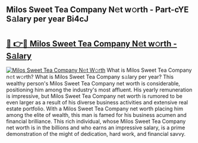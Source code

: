## Milos Sweet Tea Company N𝚎t w𝚘rth - Part-cYE S𝚊lary per year Bi4cJ

# <h2><a href="http://gc4naz.nevu.top/?p=Milos+Sweet+Tea+Company">🔗 👉🔴 Milos Sweet Tea Company N𝚎t w𝚘rth - S𝚊lary</a></h2>

[![Milos Sweet Tea Company N𝚎t W𝚘rth](https://i.imgur.com/Oavwk0R.jpeg)](http://gc4naz.nevu.top/?p=Milos+Sweet+Tea+Company)
What is Milos Sweet Tea Company n𝚎t w𝚘rth? What is Milos Sweet Tea Company s𝚊lary per year?
This wealthy person's Milos Sweet Tea Company net worth is considerable, positioning him among the industry's most affluent. His yearly remuneration is impressive, but Milos Sweet Tea Company net worth is rumored to be even larger as a result of his diverse business activities and extensive real estate portfolio. With a Milos Sweet Tea Company net worth placing him among the elite of wealth, this man is famed for his business acumen and financial brilliance. This rich individual, whose Milos Sweet Tea Company net worth is in the billions and who earns an impressive salary, is a prime demonstration of the might of dedication, hard work, and financial savvy.
